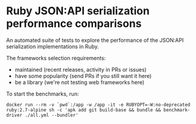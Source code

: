 # Ruby JSON:API serialization performance comparisons

An automated suite of tests to explore the performance of the JSON:API
serialization implementations in Ruby.

The frameworks selection requirements:
 * maintained (recent releases, activity in PRs or issues)
 * have some popularity (send PRs if you still want it here)
 * be a library (we're not testing web frameworks here)

To start the benchmarks, run:

```
docker run --rm -v `pwd`:/app -w /app -it -e RUBYOPT=-W:no-deprecated ruby:2.7-alpine sh -c 'apk add git build-base && bundle && benchmark-driver ./all.yml --bundler'
```
